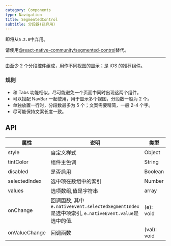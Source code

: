 ```yaml
---
category: Components
type: Navigation
title: SegmentedControl
subtitle: 分段器(已弃用)
---
```


即将从`5.2.0`中弃用。

请使用[@react-native-community/segmented-control](https://github.com/react-native-community/segmented-control#usage)替代。

-----

由至少 2 个分段控件组成，用作不同视图的显示；是 iOS 的推荐组件。

### 规则
- 和 Tabs 功能相似，尽可能避免一个页面中同时出现这两个组件。
- 可以搭配 NavBar 一起使用，用于显示多个视图，分段数一般为 2 个。
- 单独放置一行时，分段数最多为 5 个；文案需要精简，一般 2-4 个字。
- 尽可能保持文案长度一致。

## API

属性 | 说明 | 类型 | 默认值
----|-----|------|------
| style | 自定义样式        | Object | `{}`   |
| tintColor  | 组件主色调        | String |  `#2DB7F5`  |
| disabled  | 是否启用        | Boolean |  false  |
| selectedIndex  | 选中项在数组中的索引        | Number |  0  |
| values  | 选项数组,值是字符串        | array |  []  |
| onChange    | 回调函数, 其中`e.nativeEvent.selectedSegmentIndex`是选中项索引, `e.nativeEvent.value`是选中的值. | (e): void |  function(){}  |
| onValueChange    |    回调函数   | (val): void |  function(){}  |

